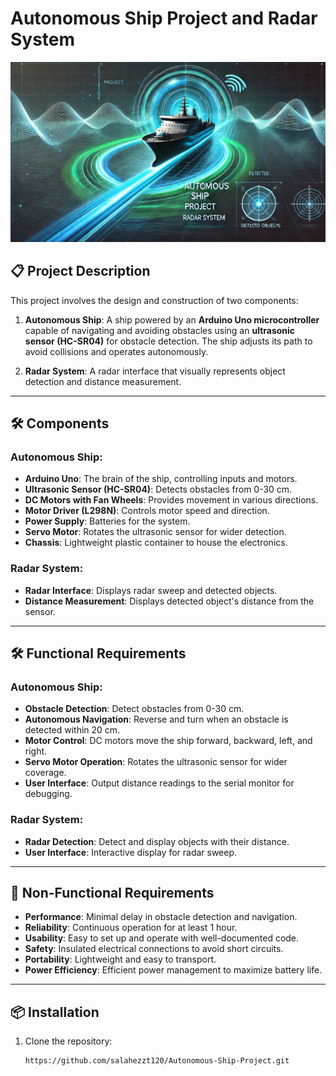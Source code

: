# Autonomous Ship Project and Radar System

![Project Banner](banner.png)

## 📋 Project Description
This project involves the design and construction of two components:

1. **Autonomous Ship**: A ship powered by an **Arduino Uno microcontroller** capable of navigating and avoiding obstacles using an **ultrasonic sensor (HC-SR04)** for obstacle detection. The ship adjusts its path to avoid collisions and operates autonomously.

2. **Radar System**: A radar interface that visually represents object detection and distance measurement.

---

## 🛠️ Components

### **Autonomous Ship**:
- **Arduino Uno**: The brain of the ship, controlling inputs and motors.
- **Ultrasonic Sensor (HC-SR04)**: Detects obstacles from 0-30 cm.
- **DC Motors with Fan Wheels**: Provides movement in various directions.
- **Motor Driver (L298N)**: Controls motor speed and direction.
- **Power Supply**: Batteries for the system.
- **Servo Motor**: Rotates the ultrasonic sensor for wider detection.
- **Chassis**: Lightweight plastic container to house the electronics.

### **Radar System**:
- **Radar Interface**: Displays radar sweep and detected objects.
- **Distance Measurement**: Displays detected object's distance from the sensor.

---

## 🛠️ Functional Requirements

### **Autonomous Ship**:
- **Obstacle Detection**: Detect obstacles from 0-30 cm.
- **Autonomous Navigation**: Reverse and turn when an obstacle is detected within 20 cm.
- **Motor Control**: DC motors move the ship forward, backward, left, and right.
- **Servo Motor Operation**: Rotates the ultrasonic sensor for wider coverage.
- **User Interface**: Output distance readings to the serial monitor for debugging.

### **Radar System**:
- **Radar Detection**: Detect and display objects with their distance.
- **User Interface**: Interactive display for radar sweep.

---

## 📜 Non-Functional Requirements
- **Performance**: Minimal delay in obstacle detection and navigation.
- **Reliability**: Continuous operation for at least 1 hour.
- **Usability**: Easy to set up and operate with well-documented code.
- **Safety**: Insulated electrical connections to avoid short circuits.
- **Portability**: Lightweight and easy to transport.
- **Power Efficiency**: Efficient power management to maximize battery life.

---

## 📦 Installation

1. Clone the repository:
   ```bash
   https://github.com/salahezzt120/Autonomous-Ship-Project.git
